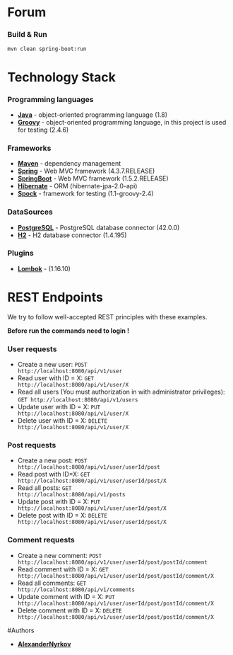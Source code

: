 # Forum

### Build & Run
    mvn clean spring-boot:run 

# Technology Stack

### Programming languages
- [**Java**](https://www.java.com/en/) - object-oriented programming language (1.8)
- [**Groovy**](http://groovy-lang.org/) - object-oriented programming language, in this project is used for testing (2.4.6)

### Frameworks
- [**Maven**](https://maven.apache.org/) - dependency management
- [**Spring**](https://spring.io/) - Web MVC framework (4.3.7.RELEASE) 
- [**SpringBoot**](https://projects.spring.io/spring-boot/) - Web MVC framework (1.5.2.RELEASE) 
- [**Hibernate**](http://www.hibernate.org/) - ORM (hibernate-jpa-2.0-api)
- [**Spock**](http://spockframework.org/) - framework for testing (1.1-groovy-2.4)

### DataSources
- [**PostgreSQL**](https://www.postgresql.org/) - PostgreSQL database connector (42.0.0)
- [**H2**](http://www.h2database.com/html/main.html) - H2 database connector (1.4.195)

### Plugins
- [**Lombok**](https://projectlombok.org/) - (1.16.10)



REST Endpoints
==============

We try to follow well-accepted REST principles with these examples.

**Before run the commands need to login !** 

### User requests

* Create a new user: <code>POST http://localhost:8080/api/v1/user</code>
* Read user with ID = X: <code>GET http://localhost:8080/api/v1/user/X</code>
* Read all users (You must authorization in with administrator privileges): <code>GET http://localhost:8080/api/v1/users</code>
* Update user with ID = X: <code>PUT http://localhost:8080/api/v1/user/X</code>
* Delete user with ID = X: <code>DELETE http://localhost:8080/api/v1/user/X</code>


### Post requests

* Create a new post: <code>POST http://localhost:8080/api/v1/user/userId/post</code>
* Read post with ID=X: <code>GET http://localhost:8080/api/v1/user/userId/post/X</code>
* Read all posts: <code>GET http://localhost:8080/api/v1/posts</code>
* Update post with ID = X: <code>PUT http://localhost:8080/api/v1/user/userId/post/X</code>
* Delete post with ID = X: <code>DELETE http://localhost:8080/api/v1/user/userId/post/X</code>

### Comment requests

* Create a new comment: <code>POST http://localhost:8080/api/v1/user/userId/post/postId/comment</code>
* Read comment with ID = X: <code>GET http://localhost:8080/api/v1/user/userId/post/postId/comment/X</code>
* Read all comments: <code>GET http://localhost:8080/api/v1/comments</code>
* Update comment with ID = X: <code>PUT http://localhost:8080/api/v1/user/userId/post/postId/comment/X</code>
* Delete comment with ID = X: <code>DELETE http://localhost:8080/api/v1/user/userId/post/postId/comment/X</code>

#Authors

* [**AlexanderNyrkov**](https://github.com/AlexanderNyrkov)